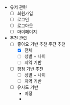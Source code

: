 - 유저 관련
    - [ ]  회원가입
    - [ ]  로그인
    - [ ]  로그아웃
    - [ ]  마이페이지
- 추천 관련
    - [ ]  좋아요 기반 추천 주간 추천
        - [x]  전체
        - [ ]  성별 + 나이
        - [ ]  지역 기반
    - [ ]  평점 기반 추천
        - [ ]  성별 + 나이
        - [ ]  지역 기반
    - [ ]  유사도 기반
        - 미정
        -
